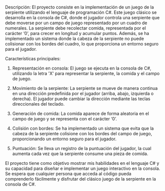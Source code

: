 Descripción: 
El proyecto consiste en la implementación de un juego de la serpiente utilizando el lenguaje de programación C#. Este juego clásico se desarrolla en la consola de C#, donde 
el jugador controla una serpiente que debe moverse por un campo de juego representado por un cuadro de numerales. La serpiente debe recolectar comida, representada por el 
carácter ‘0’, para crecer en longitud y acumular puntos. Además, se ha implementado un sistema donde la cabeza de la serpiente no puede colisionar con los bordes 
del cuadro, lo que proporciona un entorno seguro para el jugador.

Características principales:

1. Representación en consola: El juego se ejecuta en la consola de C#, utilizando la letra 'X' para representar la serpiente, la comida y el campo de juego.

2. Movimiento de la serpiente: La serpiente se mueve de manera continua en una dirección predefinida por el jugador (arriba, abajo, izquierda o derecha). El jugador
   puede cambiar la dirección mediante las teclas direccionales del teclado.

4. Generación de comida: La comida aparece de forma aleatoria en el campo de juego y se representa con el carácter ‘0’.

5. Colisión con bordes: Se ha implementado un sistema que evita que la cabeza de la serpiente colisione con los bordes del campo de juego, proporcionando un entorno
   seguro para el jugador.

7. Puntuación: Se lleva un registro de la puntuación del jugador, la cual aumenta cada vez que la serpiente consume una pieza de comida.

El proyecto tiene como objetivo mostrar mis habilidades en el lenguaje C# y su capacidad para diseñar e implementar un juego interactivo en la consola. 
Se espera que cualquier persona que acceda al código pueda comprenderlo fácilmente y disfrutar del clásico juego de la serpiente en la consola de C#.
